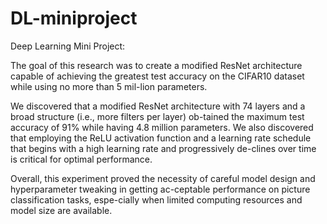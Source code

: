 # DL-miniproject
Deep Learning Mini Project:

  The goal of this research was to create a modified ResNet architecture capable of achieving the greatest test accuracy on the CIFAR10 dataset while using no more than 5 mil-lion parameters.

  We discovered that a modified ResNet architecture with 74 layers and a broad structure (i.e., more filters per layer) ob-tained the maximum test accuracy of 91% while having 4.8 million parameters. We also discovered that employing the ReLU activation function and a learning rate schedule that begins with a high learning rate and progressively de-clines over time is critical for optimal performance.

  Overall, this experiment proved the necessity of careful model design and hyperparameter tweaking in getting ac-ceptable performance on picture classification tasks, espe-cially when limited computing resources and model size are available.

